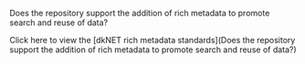 Does the repository support the addition of rich metadata to promote search and reuse of data?

Click here to view the [dkNET rich metadata standards](Does the repository support the addition of rich metadata to promote search and reuse of data?)
